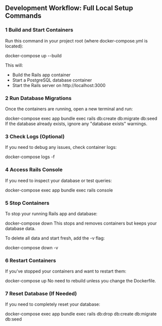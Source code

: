 ## Development Workflow: Full Local Setup Commands
### 1 Build and Start Containers
Run this command in your project root (where docker-compose.yml is located):

docker-compose up --build

This will: 
- Build the Rails app container
- Start a PostgreSQL database container
- Start the Rails server on http://localhost:3000

### 2 Run Database Migrations
Once the containers are running, open a new terminal and run:

docker-compose exec app bundle exec rails db:create db:migrate db:seed
If the database already exists, ignore any "database exists" warnings.

### 3 Check Logs (Optional)
If you need to debug any issues, check container logs:

docker-compose logs -f
### 4 Access Rails Console
If you need to inspect your database or test queries:

docker-compose exec app bundle exec rails console
### 5 Stop Containers
To stop your running Rails app and database:

docker-compose down
This stops and removes containers but keeps your database data.

To delete all data and start fresh, add the -v flag:

docker-compose down -v

### 6 Restart Containers
If you’ve stopped your containers and want to restart them:

docker-compose up
No need to rebuild unless you change the Dockerfile.

### 7 Reset Database (If Needed)
If you need to completely reset your database:

docker-compose exec app bundle exec rails db:drop db:create db:migrate db:seed
